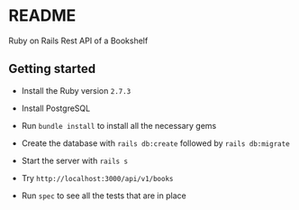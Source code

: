 # README

Ruby on Rails Rest API of a Bookshelf

## Getting started

* Install the Ruby version `2.7.3`

* Install PostgreSQL

* Run `bundle install` to install all the necessary gems

* Create the database with `rails db:create` followed by `rails db:migrate`

* Start the server with `rails s`

* Try `http://localhost:3000/api/v1/books`

* Run `spec` to see all the tests that are in place
